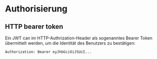 # Authorisierung

## HTTP bearer token

Ein JWT can im HTTP-Authrization-Header als sogenanntes Bearer Token übermittelt werden, um die Identität des Benutzers zu bestätigen:

```http
Authorization: Bearer eyJhbGciOiJSUzI...
```
